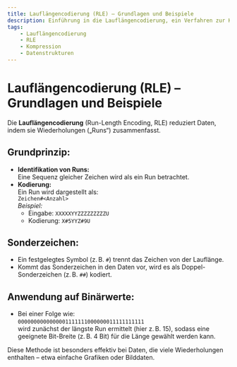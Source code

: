 ```yaml
---
title: Lauflängencodierung (RLE) – Grundlagen und Beispiele
description: Einführung in die Lauflängencodierung, ein Verfahren zur Kompression durch Erfassung von Wiederholungen in Daten, inklusive Schritt-für-Schritt Beispielen.
tags:
    - Lauflängencodierung
    - RLE
    - Kompression
    - Datenstrukturen
---
```


# Lauflängencodierung (RLE) – Grundlagen und Beispiele

Die **Lauflängencodierung** (Run-Length Encoding, RLE) reduziert Daten, indem sie Wiederholungen („Runs“) zusammenfasst.

## Grundprinzip:
- **Identifikation von Runs:**  
  Eine Sequenz gleicher Zeichen wird als ein Run betrachtet.
- **Kodierung:**  
  Ein Run wird dargestellt als:  
  `Zeichen#<Anzahl>`  
  *Beispiel:*  
  - Eingabe: `XXXXXYYZZZZZZZZZU`  
  - Kodierung: `X#5YYZ#9U`

## Sonderzeichen:
- Ein festgelegtes Symbol (z. B. `#`) trennt das Zeichen von der Lauflänge.
- Kommt das Sonderzeichen in den Daten vor, wird es als Doppel-Sonderzeichen (z. B. `##`) kodiert.

## Anwendung auf Binärwerte:
- Bei einer Folge wie:  
  `0000000000000001111111000000011111111111`  
  wird zunächst der längste Run ermittelt (hier z. B. 15), sodass eine geeignete Bit-Breite (z. B. 4 Bit) für die Länge gewählt werden kann.

Diese Methode ist besonders effektiv bei Daten, die viele Wiederholungen enthalten – etwa einfache Grafiken oder Bilddaten.

